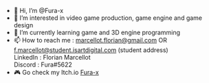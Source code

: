 - 👋 Hi, I’m @Fura-x
- 👀 I’m interested in video game production, game engine and game design
- 🌱 I’m currently learning game and 3D engine programming
- 📫 How to reach me :
  marcellot.florian@gmail.com OR f.marcellot@student.isartdigital.com (student address)  
  LinkedIn : Florian Marcellot  
  Discord : Fura#5622
- 🎮 Go check my Itch.io [Fura-x](https://fura-x.itch.io/)  
